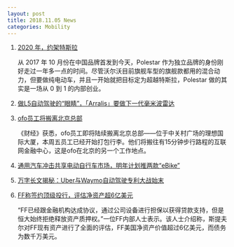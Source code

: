 ```yaml
---
layout: post
title: 2018.11.05 News
categories: Mobility
---
```


1. [2020 年，约架特斯拉](https://www.huxiu.com/article/270008.html)

    从 2017 年 10 月份在中国品牌首发到今天，Polestar 作为独立品牌的身份刚好走过一年多一点的时间。尽管沃尔沃目前旗舰车型的旗舰款都用的混合动力，但要做纯电动车，并且一开始就把目标定为超越特斯拉，Polestar 做的其实是一场从 0 到 1 的内部创业。

2. [做L5自动驾驶的“眼睛”，「Arralis」要做下一代毫米波雷达](https://36kr.com/p/5159618.html)

3. [ofo员工将搬离北京总部](https://36kr.com/p/5160379.html)

    《财经》获悉，ofo员工即将陆续搬离北京总部——位于中关村广场的理想国际大厦，本周五员工已经开始打包行李。他们将搬往有15分钟步行路程的互联网金融中心，这是ofo在北京的另一个工作地点。

4. [通用汽车冲击共享电动自行车市场，明年计划推两款“eBike”](https://36kr.com/p/5160401.html)

5. [万字长文揭秘：Uber与Waymo自动驾驶专利大战始末](https://36kr.com/p/5160438.html)

6. [FF称签约顶级投行，评估净资产超6亿美元](https://36kr.com/p/5160432.html)

    “FF已经跟金融机构达成协议，通过公司设备进行担保以获得贷款支持，但是恒大始终拒绝释放资产质押权。”一位FF内部人士表示。该人士介绍称，斯提夫尔对FF现有资产进行了全面的评估，FF美国净资产价值超过6亿美元，而债务为数千万美元。